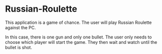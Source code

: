 # Russian-Roulette
This application is a game of chance. The user will play Russian Roulette against the PC.

In this case, there is one gun and only one bullet. The user only needs to choose which player will start the game. They then wait and watch until the bullet is shot.
